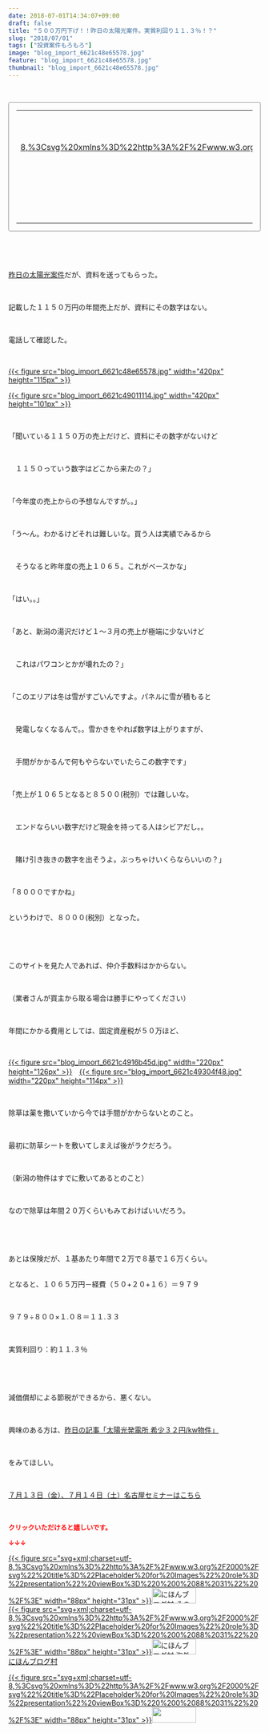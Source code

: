```yaml
---
date: 2018-07-01T14:34:07+09:00
draft: false
title: "５００万円下げ！！昨日の太陽光案件。実質利回り１１.３％！？"
slug: "2018/07/01"
tags: ["投資案件もろもろ"]
image: "blog_import_6621c48e65578.jpg"
feature: "blog_import_6621c48e65578.jpg"
thumbnail: "blog_import_6621c48e65578.jpg"
---
```

<p> </p><div contenteditable="false" style="padding: 15px; border-radius: 4px; border: 1px dotted currentColor; border-image: none;"><table border="0" cellpadding="0" cellspacing="0" style="margin: 0px; table-layout: fixed;" width="100%">	<tbody width="100%">		<tr>			<td aligin="center" style="vertical-align: middle;" width="95"><span style="text-align: center; display: block;"><a href="affiliate.do?affiliateId=37558058" alt0="BlogAffiliate" target="_blank" rel="nofollow">{{< figure src="svg+xml;charset=utf-8,%3Csvg%20xmlns%3D%22http%3A%2F%2Fwww.w3.org%2F2000%2Fsvg%22%20title%3D%22Placeholder%20for%20Images%22%20role%3D%22presentation%22%20viewBox%3D%220%200%201%201%22%20%2F%3E"  >}}<noscript><img alt="稼げる人の常識、稼げない人の常識" border="0" data-img="affiliate" src="https://images-fe.ssl-images-amazon.com/images/I/51Ft8zEBpkL._SL160_.jpg" style="margin: 0px; vertical-align: middle; max-width: 95px;"></noscript></a></span></td>			<td style="line-height: 1.5; padding-left: 15px; vertical-align: middle;"><a href="affiliate.do?affiliateId=37558058" alt0="BlogAffiliate" target="_blank" rel="nofollow">稼げる人の常識、稼げない人の常識</a>			<div style="padding: 3px 0px;">1,200円</div>			<div style="font-size: 0.83em;">Amazon</div></td>		</tr>	</tbody></table></div><p> </p><p> </p><p><a href="https://ameblo.jp/baliclub/entry-12387471451.html" target="_blank">昨日の太陽光案件</a>だが、資料を送ってもらった。</p><p> </p><p>記載した１１５０万円の年間売上だが、資料にその数字はない。</p><p> </p><p>電話して確認した。</p><p> </p><p><a href="blog_import_6621c48e65578.jpg">{{< figure src="blog_import_6621c48e65578.jpg" width="420px" height="115px" >}}</a></p><p><a href="blog_import_6621c49011114.jpg">{{< figure src="blog_import_6621c49011114.jpg" width="420px" height="101px" >}}</a></p><p> </p><p>「聞いている１１５０万の売上だけど、資料にその数字がないけど</p><p> </p><p>　１１５０っていう数字はどこから来たの？」</p><p> </p><p>「今年度の売上からの予想なんですが。。」</p><p> </p><p>「う～ん。わかるけどそれは難しいな。買う人は実績でみるから</p><p> </p><p>　そうなると昨年度の売上１０６５。これがベースかな」</p><p> </p><p>「はい。。」</p><p> </p><p>「あと、新潟の湯沢だけど１～３月の売上が極端に少ないけど</p><p> </p><p>　これはパワコンとかが壊れたの？」</p><p> </p><p>「このエリアは冬は雪がすごいんですよ。パネルに雪が積もると</p><p> </p><p>　発電しなくなるんで。。雪かきをやれば数字は上がりますが、</p><p> </p><p>　手間がかかるんで何もやらないでいたらこの数字です」</p><p> </p><p>「売上が１０６５となると８５００(税別）では難しいな。</p><p> </p><p>　エンドならいい数字だけど現金を持ってる人はシビアだし。。</p><p> </p><p>　賭け引き抜きの数字を出そうよ。ぶっちゃけいくらならいいの？」</p><p> </p><p>「８０００ですかね」</p><p><br/>というわけで、８０００(税別）となった。</p><p> </p><p> </p><p>このサイトを見た人であれば、仲介手数料はかからない。</p><p> </p><p>（業者さんが買主から取る場合は勝手にやってください）</p><p> </p><p>年間にかかる費用としては、固定資産税が５０万ほど、</p><p> </p><p><a href="blog_import_6621c4916b45d.jpg">{{< figure src="blog_import_6621c4916b45d.jpg" width="220px" height="126px" >}}</a>　<a href="blog_import_6621c49304f48.jpg">{{< figure src="blog_import_6621c49304f48.jpg" width="220px" height="114px" >}}</a></p><p> </p><p>除草は薬を撒いていから今では手間がかからないとのこと。</p><p> </p><p>最初に防草シートを敷いてしまえば後がラクだろう。</p><p> </p><p>（新潟の物件はすでに敷いてあるとのこと）</p><p> </p><p>なので除草は年間２０万くらいもみておけばいいだろう。</p><p> </p><p> </p><p>あとは保険だが、１基あたり年間で２万で８基で１６万くらい。</p><p><br/>となると、１０６５万円－経費（５０+２０+１６）＝９７９</p><p> </p><p>９７９÷８００×１.０８＝１１.３３</p><p> </p><p>実質利回り：約１１.３％</p><p> </p><p> </p><p>減価償却による節税ができるから、悪くない。</p><p> </p><p>興味のある方は、<a href="https://ameblo.jp/baliclub/entry-12387471451.html" target="_blank">昨日の記事「太陽光発電所 希少３２円/kw物件」</a></p><p> </p><p>をみてほしい。</p><p> </p><p><a href="https://ameblo.jp/baliclub/entry-12382733710.html" target="_blank">７月１３日（金）、７月１４日（土）名古屋セミナーはこちら</a></p><p> </p><p><font color="#ff0000" size="2"><strong>クリックいただけると嬉しいです。</strong></font></p><p><font color="#ff0000" size="2"><strong>↓↓↓</strong></font></p><p><a href="ranking.html?p_cid=01260127" id="&amp;blogmura_banner" target="_blank">{{< figure src="svg+xml;charset=utf-8,%3Csvg%20xmlns%3D%22http%3A%2F%2Fwww.w3.org%2F2000%2Fsvg%22%20title%3D%22Placeholder%20for%20Images%22%20role%3D%22presentation%22%20viewBox%3D%220%200%2088%2031%22%20%2F%3E" width="88px" height="31px" >}}<noscript><img alt="にほんブログ村 その他生活ブログ 不動産投資へ" border="0" height="31" src="https://img-proxy.blog-video.jp/images?url=http%3A%2F%2Flife.blogmura.com%2Fhudousantoushi%2Fimg%2Fhudousantoushi88_31.gif" width="88"></noscript></a><br/><a href="ranking.html?p_cid=01260127" target="_blank">{{< figure src="svg+xml;charset=utf-8,%3Csvg%20xmlns%3D%22http%3A%2F%2Fwww.w3.org%2F2000%2Fsvg%22%20title%3D%22Placeholder%20for%20Images%22%20role%3D%22presentation%22%20viewBox%3D%220%200%2088%2031%22%20%2F%3E" width="88px" height="31px" >}}<noscript><img alt="にほんブログ村 海外生活ブログ バリ島情報へ" border="0" height="31" src="https://img-proxy.blog-video.jp/images?url=http%3A%2F%2Foverseas.blogmura.com%2Fbali%2Fimg%2Fbali88_31.gif" width="88"></noscript></a><br/><a href="ranking.html?p_cid=01260127" target="_blank">にほんブログ村</a></p><p><a href="link.php?1804582" title="人気ブログランキングへ">{{< figure src="svg+xml;charset=utf-8,%3Csvg%20xmlns%3D%22http%3A%2F%2Fwww.w3.org%2F2000%2Fsvg%22%20title%3D%22Placeholder%20for%20Images%22%20role%3D%22presentation%22%20viewBox%3D%220%200%2088%2031%22%20%2F%3E" width="88px" height="31px" >}}<noscript><img border="0" height="31" src="https://blog.with2.net/img/banner/banner_22.gif" width="88"></noscript></a></p><p> </p>

